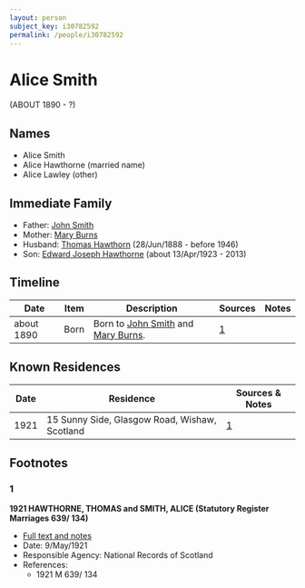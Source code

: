 ```yaml
---
layout: person
subject_key: i30782592
permalink: /people/i30782592
---
```


# Alice Smith
(ABOUT 1890 - ?)

## Names

* Alice Smith
* Alice Hawthorne (married name)
* Alice Lawley (other)

## Immediate Family

* Father: [John Smith](./@64841197@-john-smith-b-d.md)
* Mother: [Mary Burns](./@81238912@-mary-burns-b-d.md)
* Husband: [Thomas Hawthorn](./@30039040@-thomas-hawthorn-b1888-6-28-d1946.md) (28/Jun/1888 - before 1946)
* Son: [Edward Joseph Hawthorne](./@51411241@-edward-joseph-hawthorne-b1923-4-13-d2013.md) (about 13/Apr/1923 - 2013)

## Timeline

Date | Item | Description | Sources | Notes
---|---|---|---|---
about 1890 | Born | Born to [John Smith](./@64841197@-john-smith-b-d.md) and [Mary Burns](./@81238912@-mary-burns-b-d.md). | [1](#1) | 

## Known Residences

Date | Residence | Sources & Notes
---|---|---
1921 | 15 Sunny Side, Glasgow Road, Wishaw, Scotland | [1](#1)

## Footnotes

### 1

**1921 HAWTHORNE, THOMAS and SMITH, ALICE (Statutory Register Marriages 639/ 134)**

* [Full text and notes](../sources/@55904375@-1921-hawthorne,-thomas-and-smith,-alice-statutory-register-marriages-639-134-.md)
* Date: 9/May/1921
* Responsible Agency: National Records of Scotland
* References: 
  * 1921 M 639/ 134

